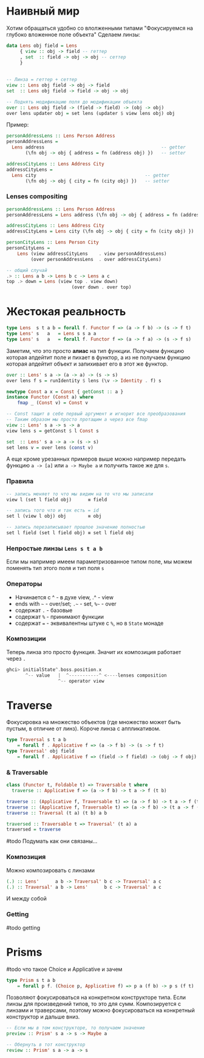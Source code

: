 # Наивный мир
Хотим обращаться удобно со влолженными типами
"Фокусируемся на глубоко вложенное поле объекта"
Сделаем линзы:

```haskell
data Lens obj field = Lens
     { view :: obj -> field -- геттер
     , set  :: field -> obj -> obj -- сеттер	
     }
	 
	 
-- Линза = геттер + сеттер
view :: Lens obj field -> obj -> field
set  :: Lens obj field -> field -> obj -> obj

-- Поднять модификацию поля до модификации объекта
over :: Lens obj field -> (field -> field) -> (obj -> obj)
over lens updater obj = set lens (updater $ view lens obj) obj
```

Пример:
```haskell
personAddressLens :: Lens Person Address
personAddressLens = 
  Lens address   										 -- getter
       (\fn obj -> obj { address = fn (address obj) })   -- setter

addressCityLens :: Lens Address City
addressCityLens = 
  Lens city 									   -- getter
  	   (\fn obj -> obj { city = fn (city obj) })   -- setter
```

### Lenses compositing
```haskell
personAddressLens :: Lens Person Address
personAddressLens = Lens address (\fn obj -> obj { address = fn (address obj) })

addressCityLens :: Lens Address City
addressCityLens = Lens city (\fn obj -> obj { city = fn (city obj) })

personCityLens :: Lens Person City
personCityLens = 
    Lens (view addressCityLens    . view personAddressLens)
         (over personAddressLens  . over addressCityLens)

-- общий случай
.> :: Lens a b -> Lens b c -> Lens a c
top .> down = Lens (view top . view down)
						(over down . over top)
```

# Жестокая реальность
```haskell
type Lens  s t a b = forall f. Functor f => (a -> f b) -> (s -> f t)
type Lens' s   a   = Lens s s a a
type Lens' s   a   = forall f. Functor f => (a -> f a) -> (s -> f s)
```
Заметим, что это просто **алиас** на тип функции.
Получаем функцию которая апдейтит поле и пихает в функтор, а из не получаем функцию которая апдейтит объект и запихивает его в этот же функтор. 
```haskell
over :: Lens' s a -> (a -> a) -> (s -> s)
over lens f s = runIdentity $ lens (\v -> Identity . f) s

newtype Const a x = Const { getConst :: a }
instance Functor (Const a) where
    fmap _ (Const v) = Const v

-- Const тащит в себе первый аргумент и игнорит все преобразования
-- Таким образом мы просто протащим a через все fmap
view :: Lens' s a -> s -> a
view lens s = getConst $ l Const s 

set  :: Lens' s a -> a -> (s -> s)
set lens v = over lens (const v)
```

А еще кроме урезанных примеров выше можно например передать функцию `a -> [a]` или `a -> Maybe a` и получить такое же для `s`.

### Правила
```haskell
-- запись меняет то что мы видим на то что мы записали
view l (set l field obj)      ≡ field

-- запись того что и так есть = id
set l (view l obj) obj   	  ≡ obj

-- запись перезаписывает прошлое значение полностью
set l field (set l field obj) ≡ set l field obj
```

### Непростые линзы `Lens s t a b`
Если мы например имеем параметризованное типом поле, мы можем поменять тип этого поля и тип поля `s`

### Операторы
- Начинается с ^ - в духе view, .^ - view
- ends with `~` - over/set; `.~` - set, `%~` - over
- содержат `.` - базовые
- содержат `%` - принимают функции
- содержат `=` - эквивалентны штуке с `%`, но в `State` монаде

### Композиции
Теперь линза это просто функция. Значит их композиция работает через `.`
```haskell
ghci> initialState^.boss.position.x
	   ^-- value   |  ^-----------^ <----lenses composition
	   			   ^-- operator view
```
# Traverse
Фокусировка на множество объектов (где множество может быть пустым, в отличие от линз).
Короче линза с аппликативом.
```haskell
type Traversal s t a b 
    = forall f . Applicative f => (a -> f b) -> (s -> f t)
type Traversal' obj field 
    = forall f . Applicative f => (field -> f field) -> (obj -> f obj)
```

### & Traversable
```haskell
class (Functor t, Foldable t) => Traversable t where
  traverse :: Applicative f => (a -> f b) -> t a -> f (t b)

traverse :: (Applicative f, Traversable t) => (a -> f b) -> t a -> f (t b)
traverse :: (Applicative f, Traversable t) => (a -> f b) -> (t a -> f (t b))
traverse :: Traversal (t a) (t b) a b 

traversed :: Traversable t => Traversal' (t a) a
traversed = traverse
```

#todo Подумать как они связаны...

### Композиция
Можно композировать с линзами
```haskell
(.) :: Lens'      a b -> Traversal' b c -> Traversal' a c
(.) :: Traversal' a b -> Lens'      b c -> Traversal' a c
```
И между собой

### Getting
#todo getting

# Prisms
#todo что такое Choice и Applicative и зачем
```haskell
type Prism s t a b 
    = forall p f. (Choice p, Applicative f) => p a (f b) -> p s (f t)
```

Позволяют фокусироваться на конкретном конструкторе типа. Если линзы для произведений типов, то это для сумм.
Композируется с линзами и траверсами, поэтому можно фокусироваться на конкретный конструктор и дальше вниз.

```haskell
-- Если мы в том конструкторе, то получаем значение
preview :: Prism' s a -> s -> Maybe a

-- Обернуть в тот конструктор
review :: Prism' s a -> a -> s
```
